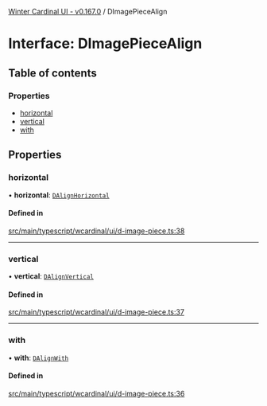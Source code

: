 [Winter Cardinal UI - v0.167.0](../index.md) / DImagePieceAlign

# Interface: DImagePieceAlign

## Table of contents

### Properties

- [horizontal](DImagePieceAlign.md#horizontal)
- [vertical](DImagePieceAlign.md#vertical)
- [with](DImagePieceAlign.md#with)

## Properties

### horizontal

• **horizontal**: [`DAlignHorizontal`](../index.md#dalignhorizontal)

#### Defined in

[src/main/typescript/wcardinal/ui/d-image-piece.ts:38](https://github.com/winter-cardinal/winter-cardinal-ui/blob/v0.167.0/src/main/typescript/wcardinal/ui/d-image-piece.ts#L38)

___

### vertical

• **vertical**: [`DAlignVertical`](../index.md#dalignvertical)

#### Defined in

[src/main/typescript/wcardinal/ui/d-image-piece.ts:37](https://github.com/winter-cardinal/winter-cardinal-ui/blob/v0.167.0/src/main/typescript/wcardinal/ui/d-image-piece.ts#L37)

___

### with

• **with**: [`DAlignWith`](../index.md#dalignwith)

#### Defined in

[src/main/typescript/wcardinal/ui/d-image-piece.ts:36](https://github.com/winter-cardinal/winter-cardinal-ui/blob/v0.167.0/src/main/typescript/wcardinal/ui/d-image-piece.ts#L36)
